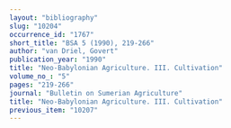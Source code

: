 ```yaml
---
layout: "bibliography"
slug: "10204"
occurrence_id: "1767"
short_title: "BSA 5 (1990), 219-266"
author: "van Driel, Govert"
publication_year: "1990"
title: "Neo-Babylonian Agriculture. III. Cultivation"
volume_no_: "5"
pages: "219-266"
journal: "Bulletin on Sumerian Agriculture"
title: "Neo-Babylonian Agriculture. III. Cultivation"
previous_item: "10207"
---
```

